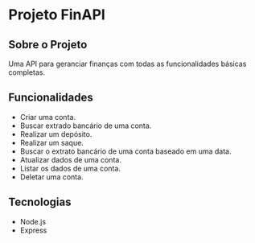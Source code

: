 # Projeto FinAPI
## Sobre o Projeto
Uma API para geranciar finanças com todas as funcionalidades básicas completas.
## Funcionalidades

- Criar uma conta.
- Buscar extrado bancário de uma conta.
- Realizar um depósito.
- Realizar um saque.
- Buscar o extrato bancário de uma conta baseado em uma data.
- Atualizar dados de uma conta.
- Listar os dados de uma conta.
- Deletar uma conta.

## Tecnologias
- Node.js
- Express


